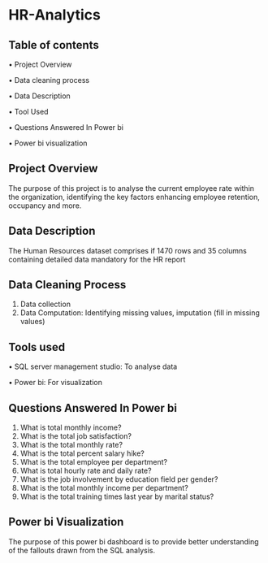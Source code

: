 # HR-Analytics

## Table of contents

•	Project Overview

•	Data cleaning process

•	Data Description

•	Tool Used

•	Questions Answered In Power bi 

•	Power bi visualization

## Project Overview

The purpose of this project is to analyse the current employee rate within the organization, identifying the key factors enhancing employee retention, occupancy and more.

## Data Description 

The Human Resources dataset comprises if 1470 rows and 35 columns containing detailed data mandatory for the HR report

## Data Cleaning Process

1.	Data collection
2.	Data Computation: Identifying missing values, imputation (fill in missing values)

## Tools used

•	SQL server management studio: To analyse data

•	Power bi: For visualization

## Questions Answered In Power bi

1.	What is total monthly income?
2.	What is the total job satisfaction?
3.	What is the total monthly rate?
4.	What is the total percent salary hike?
5.	What is the total employee per department?
6.	What is total hourly rate and daily rate?
7.	What is the job involvement by education field per gender?
8.	What is the total monthly income per department?
9.	What is the total training times last year by marital status?

## Power bi Visualization

The purpose of this power bi dashboard is to provide better understanding of the fallouts drawn from the SQL analysis.
 
